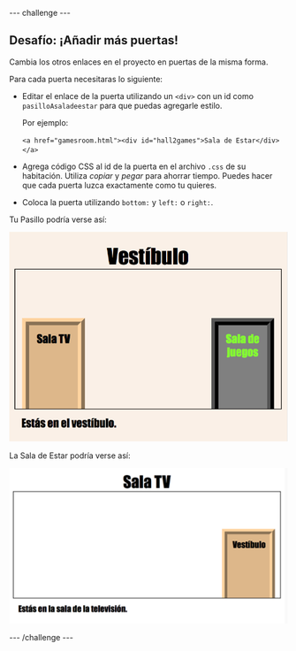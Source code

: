 \--- challenge \---

## Desafío: ¡Añadir más puertas!

Cambia los otros enlaces en el proyecto en puertas de la misma forma.

Para cada puerta necesitaras lo siguiente:

+ Editar el enlace de la puerta utilizando un `<div>` con un id como `pasilloAsaladeestar` para que puedas agregarle estilo.
    
    Por ejemplo:
    
    `<a href="gamesroom.html"><div id="hall2games">Sala de Estar</div></a>`

+ Agrega código CSS al id de la puerta en el archivo `.css` de su habitación. Utiliza *copiar* y *pegar* para ahorrar tiempo. Puedes hacer que cada puerta luzca exactamente como tu quieres.

+ Coloca la puerta utilizando `bottom:` y `left:` o `right:`.

Tu Pasillo podría verse así:

![captura de pantalla](images/rooms-hall-doors.png)

La Sala de Estar podría verse así:

![captura de pantalla](images/rooms-tvroom-door.png)

\--- /challenge \---
